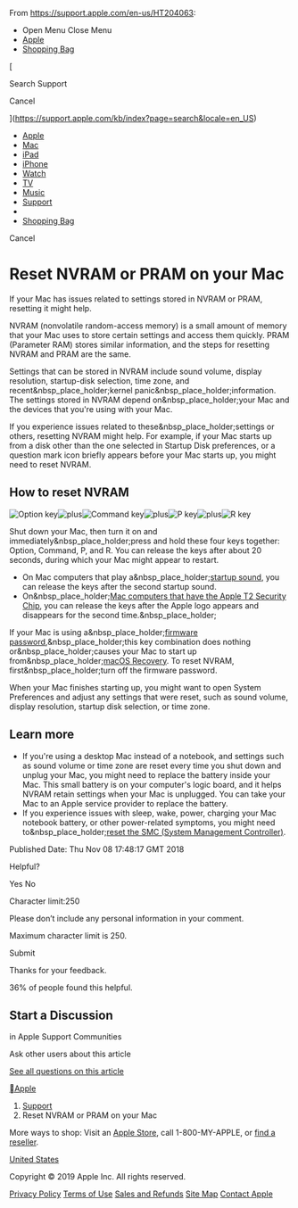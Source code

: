 From <https://support.apple.com/en-us/HT204063>:

  * Open Menu Close Menu
  * [ Apple ](//www.apple.com/)
  * [ Shopping Bag ](//www.apple.com/us/shop/goto/bag)

[

Search Support

Cancel

](https://support.apple.com/kb/index?page=search&locale=en_US)

  * [ Apple ](//www.apple.com/)
  * [ Mac ](//www.apple.com/mac/)
  * [ iPad ](//www.apple.com/ipad/)
  * [ iPhone ](//www.apple.com/iphone/)
  * [ Watch ](//www.apple.com/watch/)
  * [ TV ](//www.apple.com/tv/)
  * [ Music ](//www.apple.com/music/)
  * [ Support ](https://support.apple.com)
  * [](https://support.apple.com/kb/index?page=search&locale=en_US)
  * [ Shopping Bag ](//www.apple.com/us/shop/goto/bag)

Cancel 

# Reset NVRAM or PRAM on your Mac

If your Mac has issues related to settings stored in NVRAM or PRAM, resetting it might help.

NVRAM (nonvolatile random-access memory) is a small amount of memory that your Mac uses to store certain settings and access them quickly. PRAM (Parameter RAM) stores similar information, and the steps for resetting NVRAM and PRAM are the same.

Settings that can be stored in NVRAM include sound volume, display resolution, startup-disk selection, time zone, and recent&nbsp_place_holder;kernel panic&nbsp_place_holder;information. The settings stored in NVRAM depend on&nbsp_place_holder;your Mac and the devices that you're using with your Mac.

If you experience issues related to these&nbsp_place_holder;settings or others, resetting NVRAM might help. For example, if your Mac starts up from a disk other than the one selected in Startup Disk preferences, or a question mark icon briefly appears before your Mac starts up, you might need to reset NVRAM.

## How to reset NVRAM

![Option key](/library/content/dam/edam/applecare/images/en_US/keyboards/macos-nvram-option-key.png)![plus](/library/content/dam/edam/applecare/images/en_US/keyboards/mac-nvram-add-icon.png)![Command key](/library/content/dam/edam/applecare/images/en_US/keyboards/macos-nvram-command-key.png)![plus](/library/content/dam/edam/applecare/images/en_US/keyboards/mac-nvram-add-icon.png)![P key](/library/content/dam/edam/applecare/images/en_US/keyboards/macos-nvram-p-key.png)![plus](/library/content/dam/edam/applecare/images/en_US/keyboards/mac-nvram-add-icon.png)![R key](/library/content/dam/edam/applecare/images/en_US/keyboards/macos-nvram-r-key.png)

Shut down your Mac, then turn it on and immediately&nbsp_place_holder;press and hold these four keys together: Option, Command, P, and R. You can release the keys after about 20 seconds, during which your Mac might appear to restart.

  * On Mac computers that play a&nbsp_place_holder;[startup sound](https://support.apple.com/kb/HT202768), you can release the keys after the second startup sound.
  * On&nbsp_place_holder;[Mac computers that have the Apple T2 Security Chip](https://support.apple.com/kb/HT208862), you can release the keys after the Apple logo appears and disappears for the second time.&nbsp_place_holder;

If your Mac is using a&nbsp_place_holder;[firmware password](https://support.apple.com/kb/HT204455),&nbsp_place_holder;this key combination does nothing or&nbsp_place_holder;causes your Mac to start up from&nbsp_place_holder;[macOS Recovery](https://support.apple.com/kb/HT201314). To reset NVRAM, first&nbsp_place_holder;turn off the firmware password.

When your Mac finishes starting up, you might want to open System Preferences and adjust any settings that were reset, such as sound volume, display resolution, startup disk selection, or time zone.

## Learn more

  * If you're using a desktop Mac instead of a notebook, and settings such as sound volume or time zone are reset every time you shut down and unplug your Mac, you might need to replace the battery inside your Mac. This small battery is on your computer's logic board, and it helps NVRAM retain settings when your Mac is unplugged. You can take your Mac to an Apple service provider to replace the battery.
  * If you experience issues with sleep, wake, power, charging your Mac notebook battery, or other power-related symptoms, you might need to&nbsp_place_holder;[reset the SMC (System Management Controller)](http://support.apple.com/kb/HT201295).

Published Date: Thu Nov 08 17:48:17 GMT 2018

Helpful?

Yes No

Character limit:250

Please don’t include any personal information in your comment.

Maximum character limit is 250.

Submit

Thanks for your feedback.

36% of people found this helpful.

## Start a Discussion

in Apple Support Communities

Ask other users about this article

[See all questions on this article](https://discussions.apple.com/article/HT204063)

[Apple](https://www.apple.com/)

  1. [Support](https://support.apple.com/)
  2. Reset NVRAM or PRAM on your Mac

More ways to shop: Visit an [Apple Store](https://www.apple.com/retail/), call 1-800-MY-APPLE, or [find a reseller](https://locate.apple.com). 

[ United States](https://support.apple.com/HT204063/localeselector)

Copyright © 2019 Apple Inc. All rights reserved. 

[Privacy Policy](https://www.apple.com/privacy/privacy-policy/) [Terms of Use](https://www.apple.com/legal/) [Sales and Refunds](https://www.apple.com/shop/goto/help/sales_refunds/) [Site Map](https://www.apple.com/sitemap/) [Contact Apple](https://www.apple.com/contact/)
